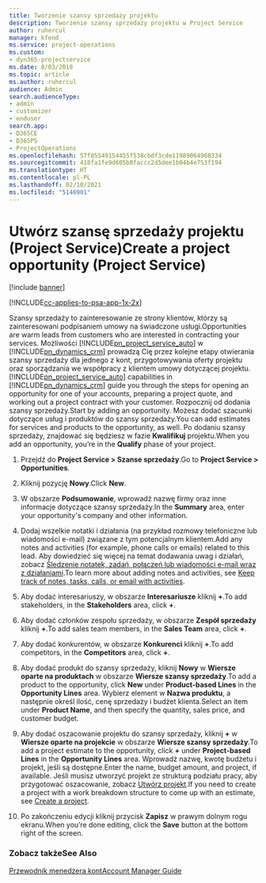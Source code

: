 ```yaml
---
title: Tworzenie szansy sprzedaży projektu
description: Tworzenie szansy sprzedaży projektu w Project Service
author: ruhercul
manager: kfend
ms.service: project-operations
ms.custom:
- dyn365-projectservice
ms.date: 8/03/2018
ms.topic: article
ms.author: ruhercul
audience: Admin
search.audienceType:
- admin
- customizer
- enduser
search.app:
- D365CE
- D365PS
- ProjectOperations
ms.openlocfilehash: 57f85549154455f538cbdf3cde11989064968334
ms.sourcegitcommit: 418fa1fe9d605b8faccc2d5dee1b04b4e753f194
ms.translationtype: HT
ms.contentlocale: pl-PL
ms.lasthandoff: 02/10/2021
ms.locfileid: "5146901"
---
```

# <a name="create-a-project-opportunity-project-service"></a><span data-ttu-id="40d26-103">Utwórz szansę sprzedaży projektu (Project Service)</span><span class="sxs-lookup"><span data-stu-id="40d26-103">Create a project opportunity (Project Service)</span></span>

[!include [banner](../includes/psa-now-project-operations.md)]

[!INCLUDE[cc-applies-to-psa-app-1x-2x](../includes/cc-applies-to-psa-app-1x-2x.md)]

<span data-ttu-id="40d26-104">Szansy sprzedaży to zainteresowanie ze strony klientów, którzy są zainteresowani podpisaniem umowy na świadczone usługi.</span><span class="sxs-lookup"><span data-stu-id="40d26-104">Opportunities are warm leads from customers who are interested in contracting your services.</span></span> <span data-ttu-id="40d26-105">Możliwości [!INCLUDE[pn_project_service_auto](../includes/pn-project-service-auto.md)] w [!INCLUDE[pn_dynamics_crm](../includes/pn-dynamics-crm.md)] prowadzą Cię przez kolejne etapy otwierania szansy sprzedaży dla jednego z kont, przygotowywania oferty projektu oraz sporządzania we współpracy z klientem umowy dotyczącej projektu.</span><span class="sxs-lookup"><span data-stu-id="40d26-105">[!INCLUDE[pn_project_service_auto](../includes/pn-project-service-auto.md)] capabilities in [!INCLUDE[pn_dynamics_crm](../includes/pn-dynamics-crm.md)] guide you through the steps for opening an opportunity for one of your accounts, preparing a project quote, and working out a project contract with your customer.</span></span> <span data-ttu-id="40d26-106">Rozpocznij od dodania szansy sprzedaży.</span><span class="sxs-lookup"><span data-stu-id="40d26-106">Start by adding an opportunity.</span></span> <span data-ttu-id="40d26-107">Możesz dodać szacunki dotyczące usług i produktów do szansy sprzedaży.</span><span class="sxs-lookup"><span data-stu-id="40d26-107">You can add estimates for services and products to the opportunity, as well.</span></span> <span data-ttu-id="40d26-108">Po dodaniu szansy sprzedaży, znajdować się będziesz w fazie **Kwalifikuj** projektu.</span><span class="sxs-lookup"><span data-stu-id="40d26-108">When you add an opportunity, you’re in the **Qualify** phase of your project.</span></span>  
  
1.  <span data-ttu-id="40d26-109">Przejdź do **Project Service > Szanse sprzedaży**.</span><span class="sxs-lookup"><span data-stu-id="40d26-109">Go to **Project Service > Opportunities**.</span></span>  
  
2.  <span data-ttu-id="40d26-110">Kliknij pozycję **Nowy**.</span><span class="sxs-lookup"><span data-stu-id="40d26-110">Click **New**.</span></span>  
  
3.  <span data-ttu-id="40d26-111">W obszarze **Podsumowanie**, wprowadź nazwę firmy oraz inne informacje dotyczące szansy sprzedaży.</span><span class="sxs-lookup"><span data-stu-id="40d26-111">In the **Summary** area, enter your opportunity's company and other information.</span></span>  
  
4.  <span data-ttu-id="40d26-112">Dodaj wszelkie notatki i działania (na przykład rozmowy telefoniczne lub wiadomości e-mail) związane z tym potencjalnym klientem.</span><span class="sxs-lookup"><span data-stu-id="40d26-112">Add any notes and activities (for example, phone calls or emails) related to this lead.</span></span> <span data-ttu-id="40d26-113">Aby dowiedzieć się więcej na temat dodawania uwag i działań, zobacz [Śledzenie notatek, zadań, połączeń lub wiadomości e-mail wraz z działaniami](https://docs.microsoft.com/dynamics365/customerengagement/on-premises/basics/work-with-activities).</span><span class="sxs-lookup"><span data-stu-id="40d26-113">To learn more about adding notes and activities, see [Keep track of notes, tasks, calls, or email with activities](https://docs.microsoft.com/dynamics365/customerengagement/on-premises/basics/work-with-activities).</span></span>  
  
5.  <span data-ttu-id="40d26-114">Aby dodać interesariuszy, w obszarze **Interesariusze** kliknij **+**.</span><span class="sxs-lookup"><span data-stu-id="40d26-114">To add stakeholders, in the **Stakeholders** area, click **+**.</span></span>  
  
6.  <span data-ttu-id="40d26-115">Aby dodać członków zespołu sprzedaży, w obszarze **Zespół sprzedaży** kliknij **+**.</span><span class="sxs-lookup"><span data-stu-id="40d26-115">To add sales team members, in the **Sales Team** area, click **+**.</span></span>  
  
7.  <span data-ttu-id="40d26-116">Aby dodać konkurentów, w obszarze **Konkurenci** kliknij **+**.</span><span class="sxs-lookup"><span data-stu-id="40d26-116">To add competitors, in the **Competitors** area, click **+**.</span></span>  
  
8.  <span data-ttu-id="40d26-117">Aby dodać produkt do szansy sprzedaży, kliknij **Nowy** w **Wiersze oparte na produktach** w obszarze **Wiersze szansy sprzedaży**.</span><span class="sxs-lookup"><span data-stu-id="40d26-117">To add a product to the opportunity, click **New** under **Product-based Lines** in the **Opportunity Lines** area.</span></span> <span data-ttu-id="40d26-118">Wybierz element w **Nazwa produktu**, a następnie określ ilość, cenę sprzedaży i budżet klienta.</span><span class="sxs-lookup"><span data-stu-id="40d26-118">Select an item under **Product Name**, and then specify the quantity, sales price, and customer budget.</span></span>  
  
9. <span data-ttu-id="40d26-119">Aby dodać oszacowanie projektu do szansy sprzedaży, kliknij **+** w **Wiersze oparte na projekcie** w obszarze **Wiersze szansy sprzedaży**.</span><span class="sxs-lookup"><span data-stu-id="40d26-119">To add a project estimate to the opportunity, click **+** under **Project-based Lines** in the **Opportunity Lines** area.</span></span> <span data-ttu-id="40d26-120">Wprowadź nazwę, kwotę budżetu i projekt, jeśli są dostępne.</span><span class="sxs-lookup"><span data-stu-id="40d26-120">Enter the name, budget amount, and project, if available.</span></span> <span data-ttu-id="40d26-121">Jeśli musisz utworzyć projekt ze strukturą podziału pracy, aby przygotować oszacowanie, zobacz [Utwórz projekt](../psa/create-project.md).</span><span class="sxs-lookup"><span data-stu-id="40d26-121">If you need to create a project with a work breakdown structure to come up with an estimate, see [Create a project](../psa/create-project.md).</span></span>  
  
10. <span data-ttu-id="40d26-122">Po zakończeniu edycji kliknij przycisk **Zapisz** w prawym dolnym rogu ekranu.</span><span class="sxs-lookup"><span data-stu-id="40d26-122">When you’re done editing, click the **Save** button at the bottom right of the screen.</span></span>  
  
### <a name="see-also"></a><span data-ttu-id="40d26-123">Zobacz także</span><span class="sxs-lookup"><span data-stu-id="40d26-123">See Also</span></span>  
 [<span data-ttu-id="40d26-124">Przewodnik menedżera kont</span><span class="sxs-lookup"><span data-stu-id="40d26-124">Account Manager Guide</span></span>](../psa/account-manager-guide.md)
